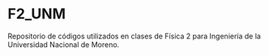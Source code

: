 # F2_UNM
Repositorio de códigos utilizados en clases de Física 2 para Ingeniería de la Universidad Nacional de Moreno.
